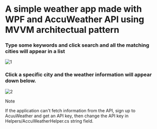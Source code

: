 # A simple weather app made with WPF and AccuWeather API using MVVM architectual pattern

### Type some keywords and click search and all the matching cities will appear in a list

![1](https://github.com/VercetT1/Simple-Weather-Application-WPF/assets/75687634/89198d11-f98d-4eff-b9de-2639901f240e)

### Click a specific city and the weather information will appear down below.

![2](https://github.com/VercetT1/Simple-Weather-Application-WPF/assets/75687634/72a87a3a-4ed2-4c4e-a46d-55939639ae47)


> [!NOTE]  
> If the application can't fetch information from the API,
> sign up to AcuuWeather and get an API key,
> then change the API key in Helpers/AccuWeatherHelper.cs string field.


